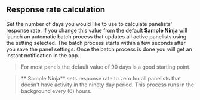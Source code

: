 ## Response rate calculation
Set the number of days you would like to use to calculate panelists' response rate. If you change this value from the default **Sample Ninja** will launch an automatic batch process that updates all active panelists using the setting selected. The batch process starts within a few seconds after you save the panel settings. Once the batch process is done you will get an instant notification in the app.

> For most panels the default value of 90 days is a good starting point.

> ** Sample Ninja** sets response rate to zero for all panelists that doesn't have activity in the ninety day period. This process runs in the background every (6) hours.
